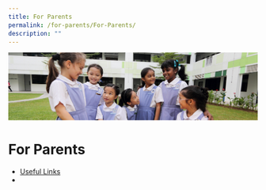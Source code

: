 ```yaml
---
title: For Parents
permalink: /for-parents/For-Parents/
description: ""
---
```

![](/images/Useful%20Links.jpg)

For Parents
===========


* [Useful Links](/for-parents/Useful-Links/)
* 